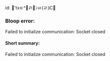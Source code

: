id: 'txﾨ^￝ﾪﾝﾦ{ﾩﾖC￙
### Bloop error:

Failed to initialize communication: Socket closed
#### Short summary: 

Failed to initialize communication: Socket closed